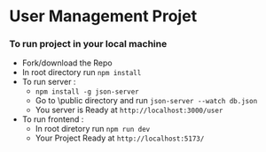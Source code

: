 # User Management Projet 

### To run project in your local machine
* Fork/download the Repo
* In root directory run `npm install`
* To run server :
    * `npm install -g json-server`
    * Go to \public directory and run `json-server --watch db.json`
    * You server is Ready at `http://localhost:3000/user`
* To run frontend :
    * In root diretory run `npm run dev`
    * Your Project Ready at `http://localhost:5173/` 

